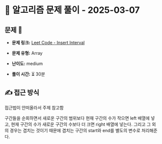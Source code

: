 # 📝 알고리즘 문제 풀이 - 2025-03-07

## 문제 📖

- **문제 링크:** [Leet Code - Insert Interval](https://leetcode.com/problems/insert-interval/)

- **문제 유형:** Array

- **난이도:** medium

- **풀이 시간:** ⏳ 30분

## ✍ 접근 방식

접근법이 안떠올라서 주제 참고함

구간들을 순회하면서 새로운 구간의 범위보다 현재 구간의 수가 작으면 left 배열에 넣고, 현재 구간의 수가 새로운 구간의 수보다 더 크면 right 배열에 넣는다.
그리고 그 외의 경우는 겹치는 것이기 때문에 겹치는 구간의 start와 end를 별도의 변수로 처리해준다.
